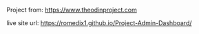 Project from: https://www.theodinproject.com

live site url: https://romedix1.github.io/Project-Admin-Dashboard/
